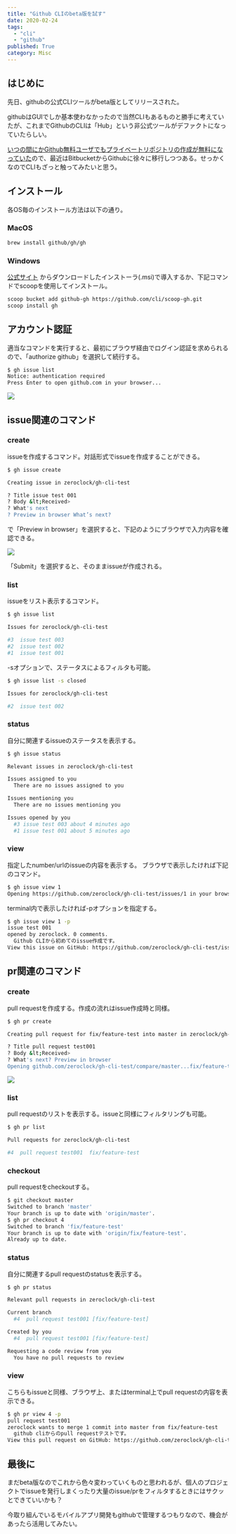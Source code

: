 ```yaml
---
title: "Github CLIのbeta版を試す"
date: 2020-02-24
tags:
  - "cli"
  - "github"
published: True
category: Misc
---
```

## はじめに

先日、githubの公式CLIツールがbeta版としてリリースされた。 

githubはGUIでしか基本使わなかったので当然CLIもあるものと勝手に考えていたが、これまでGithubのCLIは「Hub」という非公式ツールがデファクトになっていたらしい。 

[いつの間にかGithub無料ユーザでもプライベートリポジトリの作成が無料になっていた][1]ので、最近はBitbucketからGithubに徐々に移行しつつある。せっかくなのでCLIもざっと触ってみたいと思う。 

<!--more-->

## インストール

各OS毎のインストール方法は以下の通り。 

### MacOS

```bash
brew install github/gh/gh
```

### Windows

[公式サイト][2] からダウンロードしたインストーラ(.msi)で導入するか、下記コマンドでscoopを使用してインストール。 

```bash
scoop bucket add github-gh https://github.com/cli/scoop-gh.git
scoop install gh
```

## アカウント認証

適当なコマンドを実行すると、最初にブラウザ経由でログイン認証を求められるので、「authorize github」を選択して続行する。 

```bash
$ gh issue list
Notice: authentication required
Press Enter to open github.com in your browser...
```

![](../../../../gridsome-flex-markdown-starter/src/assets/images/old/wordpress/Authorize-application-2020-02-24-12-08-58.png)

## issue関連のコマンド

### create

issueを作成するコマンド。対話形式でissueを作成することができる。 

```bash
$ gh issue create

Creating issue in zeroclock/gh-cli-test

? Title issue test 001
? Body &lt;Received>
? What's next 
? Preview in browser What’s next?
```

で「Preview in browser」を選択すると、下記のようにブラウザで入力内容を確認できる。

![](../../../../gridsome-flex-markdown-starter/src/assets/images/old/wordpress/738c9e8bbcbfe437f7b5d9ffcf692973-800x514.png)

「Submit」を選択すると、そのままissueが作成される。 

### list

issueをリスト表示するコマンド。 

```bash
$ gh issue list

Issues for zeroclock/gh-cli-test

#3  issue test 003
#2  issue test 002
#1  issue test 001
```

-sオプションで、ステータスによるフィルタも可能。 

```bash
$ gh issue list -s closed

Issues for zeroclock/gh-cli-test

#2  issue test 002
```

### status

自分に関連するissueのステータスを表示する。 

```bash
$ gh issue status

Relevant issues in zeroclock/gh-cli-test

Issues assigned to you
  There are no issues assigned to you

Issues mentioning you
  There are no issues mentioning you

Issues opened by you
  #3 issue test 003 about 4 minutes ago
  #1 issue test 001 about 5 minutes ago
```

### view

指定したnumber/urlのissueの内容を表示する。 ブラウザで表示したければ下記のコマンド。 

```bash
$ gh issue view 1
Opening https://github.com/zeroclock/gh-cli-test/issues/1 in your browser.
```

terminal内で表示したければ-pオプションを指定する。 

```bash
$ gh issue view 1 -p
issue test 001
opened by zeroclock. 0 comments.
  Github CLIから初めてのissue作成です。
View this issue on GitHub: https://github.com/zeroclock/gh-cli-test/issues/1
```

## pr関連のコマンド

### create

pull requestを作成する。作成の流れはissue作成時と同様。 

```bash
$ gh pr create

Creating pull request for fix/feature-test into master in zeroclock/gh-cli-test

? Title pull request test001
? Body &lt;Received>
? What's next? Preview in browser
Opening github.com/zeroclock/gh-cli-test/compare/master...fix/feature-test in your browser.
```

![](../../../../gridsome-flex-markdown-starter/src/assets/images/old/wordpress/155a5c68c9135cc79f215d198479fd7b-800x561.png)

### list

pull requestのリストを表示する。issueと同様にフィルタリングも可能。 

```bash
$ gh pr list

Pull requests for zeroclock/gh-cli-test

#4  pull request test001  fix/feature-test
```

### checkout

pull requestをcheckoutする。 

```bash
$ git checkout master
Switched to branch 'master'
Your branch is up to date with 'origin/master'.
$ gh pr checkout 4
Switched to branch 'fix/feature-test'
Your branch is up to date with 'origin/fix/feature-test'.
Already up to date.
```

### status

自分に関連するpull requestのstatusを表示する。 

```bash
$ gh pr status

Relevant pull requests in zeroclock/gh-cli-test

Current branch
  #4  pull request test001 [fix/feature-test]

Created by you
  #4  pull request test001 [fix/feature-test]

Requesting a code review from you
  You have no pull requests to review
```

### view

こちらもissueと同様、ブラウザ上、またはterminal上でpull requestの内容を表示できる。

```bash
$ gh pr view 4 -p
pull request test001
zeroclock wants to merge 1 commit into master from fix/feature-test
  github cliからのpull requestテストです。
View this pull request on GitHub: https://github.com/zeroclock/gh-cli-test/pull/4
```

## 最後に

まだbeta版なのでこれから色々変わっていくものと思われるが、個人のプロジェクトでissueを発行しまくったり大量のissue/prをフィルタするときにはサクッとできていいかも？

今取り組んでいるモバイルアプリ開発もgithubで管理するつもりなので、機会があったら活用してみたい。

 [1]: https://jp.techcrunch.com/2019/01/08/2019-01-07-github-free-users-now-get-unlimited-private-repositories/
 [2]: https://cli.github.com/
